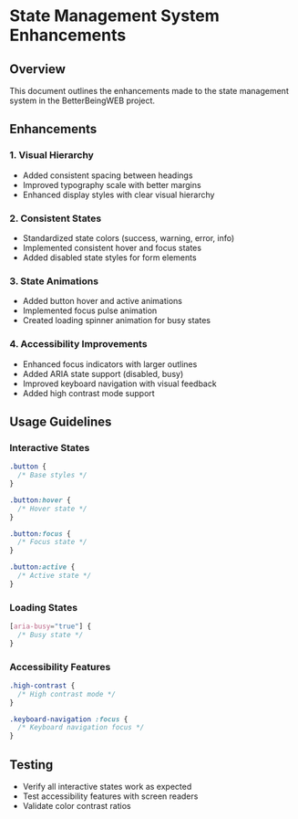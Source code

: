 # State Management System Enhancements

## Overview
This document outlines the enhancements made to the state management system in the BetterBeingWEB project.

## Enhancements

### 1. Visual Hierarchy
- Added consistent spacing between headings
- Improved typography scale with better margins
- Enhanced display styles with clear visual hierarchy

### 2. Consistent States
- Standardized state colors (success, warning, error, info)
- Implemented consistent hover and focus states
- Added disabled state styles for form elements

### 3. State Animations
- Added button hover and active animations
- Implemented focus pulse animation
- Created loading spinner animation for busy states

### 4. Accessibility Improvements
- Enhanced focus indicators with larger outlines
- Added ARIA state support (disabled, busy)
- Improved keyboard navigation with visual feedback
- Added high contrast mode support

## Usage Guidelines

### Interactive States
```css
.button {
  /* Base styles */
}

.button:hover {
  /* Hover state */
}

.button:focus {
  /* Focus state */
}

.button:active {
  /* Active state */
}
```

### Loading States
```css
[aria-busy="true"] {
  /* Busy state */
}
```

### Accessibility Features
```css
.high-contrast {
  /* High contrast mode */
}

.keyboard-navigation :focus {
  /* Keyboard navigation focus */
}
```

## Testing
- Verify all interactive states work as expected
- Test accessibility features with screen readers
- Validate color contrast ratios